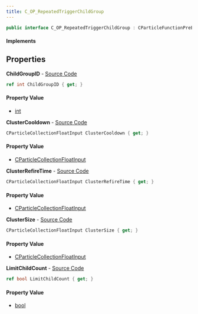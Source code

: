 ```yaml
---
title: C_OP_RepeatedTriggerChildGroup
---
```


```csharp
public interface C_OP_RepeatedTriggerChildGroup : CParticleFunctionPreEmission, CParticleFunctionOperator, CParticleFunction, ISchemaClass<CParticleFunction>, ISchemaClass<CParticleFunctionOperator>, ISchemaClass<CParticleFunctionPreEmission>, ISchemaClass<C_OP_RepeatedTriggerChildGroup>, ISchemaField, ISchemaClass, INativeHandle
```

#### Implements

## Properties

**ChildGroupID** - [Source Code](https://github.com/swiftly-solution/swiftlys2/blob/main/managed/src/SwiftlyS2.Generated/Schemas/Interfaces/C_OP_RepeatedTriggerChildGroup.cs#L16)

```csharp
ref int ChildGroupID { get; }
```

#### Property Value

- [int](https://learn.microsoft.com/dotnet/api/system.int32)

**ClusterCooldown** - [Source Code](https://github.com/swiftly-solution/swiftlys2/blob/main/managed/src/SwiftlyS2.Generated/Schemas/Interfaces/C_OP_RepeatedTriggerChildGroup.cs#L22)

```csharp
CParticleCollectionFloatInput ClusterCooldown { get; }
```

#### Property Value

- [CParticleCollectionFloatInput](/docs/api/shared/schemadefinitions/cparticlecollectionfloatinput)

**ClusterRefireTime** - [Source Code](https://github.com/swiftly-solution/swiftlys2/blob/main/managed/src/SwiftlyS2.Generated/Schemas/Interfaces/C_OP_RepeatedTriggerChildGroup.cs#L18)

```csharp
CParticleCollectionFloatInput ClusterRefireTime { get; }
```

#### Property Value

- [CParticleCollectionFloatInput](/docs/api/shared/schemadefinitions/cparticlecollectionfloatinput)

**ClusterSize** - [Source Code](https://github.com/swiftly-solution/swiftlys2/blob/main/managed/src/SwiftlyS2.Generated/Schemas/Interfaces/C_OP_RepeatedTriggerChildGroup.cs#L20)

```csharp
CParticleCollectionFloatInput ClusterSize { get; }
```

#### Property Value

- [CParticleCollectionFloatInput](/docs/api/shared/schemadefinitions/cparticlecollectionfloatinput)

**LimitChildCount** - [Source Code](https://github.com/swiftly-solution/swiftlys2/blob/main/managed/src/SwiftlyS2.Generated/Schemas/Interfaces/C_OP_RepeatedTriggerChildGroup.cs#L24)

```csharp
ref bool LimitChildCount { get; }
```

#### Property Value

- [bool](https://learn.microsoft.com/dotnet/api/system.boolean)

